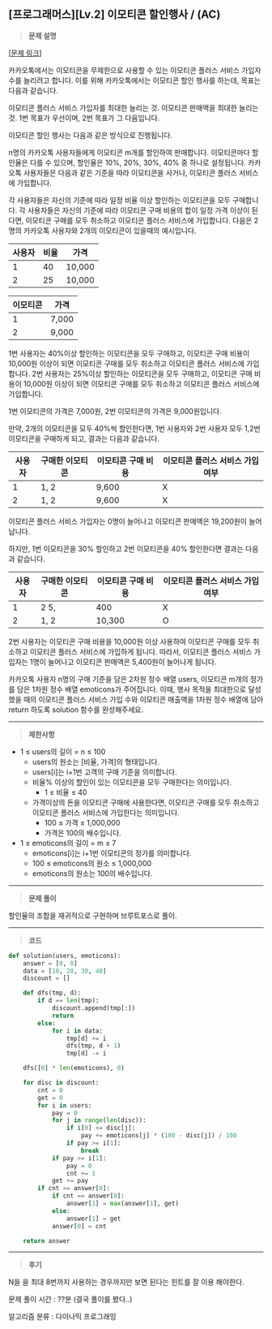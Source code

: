 [프로그래머스][Lv.2] 이모티콘 할인행사 / (AC)
---
> **문제 설명**
>
[[문제 링크](https://school.programmers.co.kr/learn/courses/30/lessons/150368)]

카카오톡에서는 이모티콘을 무제한으로 사용할 수 있는 이모티콘 플러스 서비스 가입자 수를 늘리려고 합니다.
이를 위해 카카오톡에서는 이모티콘 할인 행사를 하는데, 목표는 다음과 같습니다.

이모티콘 플러스 서비스 가입자를 최대한 늘리는 것.
이모티콘 판매액을 최대한 늘리는 것.
1번 목표가 우선이며, 2번 목표가 그 다음입니다.

이모티콘 할인 행사는 다음과 같은 방식으로 진행됩니다.

n명의 카카오톡 사용자들에게 이모티콘 m개를 할인하여 판매합니다.
이모티콘마다 할인율은 다를 수 있으며, 할인율은 10%, 20%, 30%, 40% 중 하나로 설정됩니다.
카카오톡 사용자들은 다음과 같은 기준을 따라 이모티콘을 사거나, 이모티콘 플러스 서비스에 가입합니다.

각 사용자들은 자신의 기준에 따라 일정 비율 이상 할인하는 이모티콘을 모두 구매합니다.
각 사용자들은 자신의 기준에 따라 이모티콘 구매 비용의 합이 일정 가격 이상이 된다면, 이모티콘 구매를 모두 취소하고 이모티콘 플러스 서비스에 가입합니다.
다음은 2명의 카카오톡 사용자와 2개의 이모티콘이 있을때의 예시입니다.

| 사용자 | 비율 | 가격     |
|-----|----|--------|
| 1   | 40 | 10,000 |
| 2   | 25 | 10,000 |

| 이모티콘 | 가격    |
|------|-------|
| 1    | 7,000 |
| 2    | 9,000 |

1번 사용자는 40%이상 할인하는 이모티콘을 모두 구매하고, 이모티콘 구매 비용이 10,000원 이상이 되면 이모티콘 구매를 모두 취소하고 이모티콘 플러스 서비스에 가입합니다.
2번 사용자는 25%이상 할인하는 이모티콘을 모두 구매하고, 이모티콘 구매 비용이 10,000원 이상이 되면 이모티콘 구매를 모두 취소하고 이모티콘 플러스 서비스에 가입합니다.

1번 이모티콘의 가격은 7,000원, 2번 이모티콘의 가격은 9,000원입니다.

만약, 2개의 이모티콘을 모두 40%씩 할인한다면, 1번 사용자와 2번 사용자 모두 1,2번 이모티콘을 구매하게 되고, 결과는 다음과 같습니다.

| 사용자 | 	구매한 이모티콘 | 	이모티콘 구매 비용 | 	이모티콘 플러스 서비스 가입 여부 |
|-----|-----------|-------------|---------------------|
| 1   | 	1, 2     | 	9,600      | 	X                  |
| 2   | 	1, 2     | 	9,600      | 	X                  |

이모티콘 플러스 서비스 가입자는 0명이 늘어나고 이모티콘 판매액은 19,200원이 늘어납니다.

하지만, 1번 이모티콘을 30% 할인하고 2번 이모티콘을 40% 할인한다면 결과는 다음과 같습니다.

| 사용자 | 구매한 이모티콘 | 이모티콘 구매 비용 | 이모티콘 플러스 서비스 가입 여부 |
|-----|----------|------------|--------------------|
| 1   | 2 5,     | 400        | X                  |
| 2   | 1, 2     | 10,300     | O                  |

2번 사용자는 이모티콘 구매 비용을 10,000원 이상 사용하여 이모티콘 구매를 모두 취소하고 이모티콘 플러스 서비스에 가입하게 됩니다.
따라서, 이모티콘 플러스 서비스 가입자는 1명이 늘어나고 이모티콘 판매액은 5,400원이 늘어나게 됩니다.

카카오톡 사용자 n명의 구매 기준을 담은 2차원 정수 배열 users, 이모티콘 m개의 정가를 담은 1차원 정수 배열 emoticons가 주어집니다. 이때, 행사 목적을 최대한으로 달성했을 때의 이모티콘 플러스
서비스 가입 수와 이모티콘 매출액을 1차원 정수 배열에 담아 return 하도록 solution 함수를 완성해주세요.

---

> **제한사항**
>

- 1 ≤ users의 길이 = n ≤ 100
    - users의 원소는 [비율, 가격]의 형태입니다.
    - users[i]는 i+1번 고객의 구매 기준을 의미합니다.
    - 비율% 이상의 할인이 있는 이모티콘을 모두 구매한다는 의미입니다.
        - 1 ≤ 비율 ≤ 40
    - 가격이상의 돈을 이모티콘 구매에 사용한다면, 이모티콘 구매를 모두 취소하고 이모티콘 플러스 서비스에 가입한다는 의미입니다.
        - 100 ≤ 가격 ≤ 1,000,000
        - 가격은 100의 배수입니다.
- 1 ≤ emoticons의 길이 = m ≤ 7
    - emoticons[i]는 i+1번 이모티콘의 정가를 의미합니다.
    - 100 ≤ emoticons의 원소 ≤ 1,000,000
    - emoticons의 원소는 100의 배수입니다.

---

> **문제 풀이**

할인율의 조합을 재귀적으로 구현하며 브루트포스로 풀이.

---

> **코드**
>

```python
def solution(users, emoticons):
    answer = [0, 0]
    data = [10, 20, 30, 40]
    discount = []

    def dfs(tmp, d):
        if d == len(tmp):
            discount.append(tmp[:])
            return
        else:
            for i in data:
                tmp[d] += i
                dfs(tmp, d + 1)
                tmp[d] -= i

    dfs([0] * len(emoticons), 0)

    for disc in discount:
        cnt = 0
        get = 0
        for i in users:
            pay = 0
            for j in range(len(disc)):
                if i[0] <= disc[j]:
                    pay += emoticons[j] * (100 - disc[j]) / 100
                if pay >= i[1]:
                    break
            if pay >= i[1]:
                pay = 0
                cnt += 1
            get += pay
        if cnt >= answer[0]:
            if cnt == answer[0]:
                answer[1] = max(answer[1], get)
            else:
                answer[1] = get
            answer[0] = cnt

    return answer

```

---

> **후기**

N을 을 최대 8번까지 사용하는 경우까지만 보면 된다는 힌트를 잘 이용 해야한다.

문제 풀이 시간 : ??분 (결국 풀이를 봤다..)

알고리즘 분류 : 다이나믹 프로그래밍
